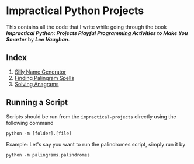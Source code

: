 # Impractical Python Projects
This contains all the code that I write while going through the book ***Impractical Python: Projects Playful Programming Activities to Make You Smarter*** by ***Lee Vaughan***.

## Index
1. [Silly Name Generator](./random-name)
2. [Finding Palingram Spells](./palingrams)
3. [Solving Anagrams](./anagrams)

## Running a Script
Scripts should be run from the `impractical-projects` directly using the following command
```
python -m [folder].[file]
```

Example: Let's say you want to run the palindromes script, simply run it by
```
python -m palingrams.palindromes
```